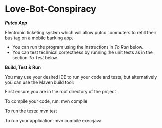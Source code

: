 # Love-Bot-Conspiracy

***Putco App***

Electronic ticketing system which will allow putco commuters to refill their bus tag on a mobile banking app.


* You can run the program using the instructions in *To Run* below.
* You can test technical correctness by running the unit tests as in the section *To Test* below.


**Build, Test & Run**

You may use your desired IDE to run your code and tests, but alternatively you can use the Maven build tool:

First ensure you are in the root directory of the project

To compile your code, run: mvn compile

To run the tests: mvn test

To run your application: mvn compile exec:java
